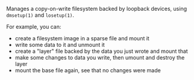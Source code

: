 Manages a copy-on-write filesystem backed by loopback devices, using
`dmsetup(1)` and `losetup(1)`.

For example, you can:

* create a filesystem image in a sparse file and mount it
* write some data to it and unmount it
* create a "layer" file backed by the data you just wrote and mount that
* make some changes to data you write, then umount and destroy the layer
* mount the base file again, see that no changes were made
